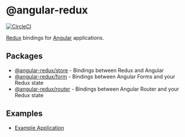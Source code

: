 # @angular-redux
[![CircleCI](https://circleci.com/gh/angular-redux/platform/tree/master.svg?style=svg)](https://circleci.com/gh/angular-redux/platform/tree/master)

[Redux](https://redux.js.org/) bindings for [Angular](https://angular.io/) applications.

## Packages

- [@angular-redux/store](packages/store) - Bindings between Redux and Angular
- [@angular-redux/form](packages/form) - Bindings between Angular Forms and your Redux state
- [@angular-redux/router](packages/router) - Bindings between Angular Router and your Redux state

## Examples

- [Example Application](packages/example-app)
